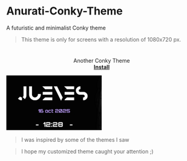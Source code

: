# Anurati-Conky-Theme
A futuristic and minimalist Conky theme
> This theme is only for screens with a resolution of 1080x720 px.
#

<p align="center">
  <a href="#">
  </a>
  
  <p align="center">
  Another Conky Theme
    <br />
    <a href="https://github.com/Yisusdev2005/Conky-Theme/releases/download/conky-theme/conky-theme.tar.gz"><strong>Install</strong></a>
    <br />
  </p>
</p>

<img src="https://github.com/Yisusdev2005/Anurati-Conky-Theme/blob/main/Captura%20desde%202025-10-16%2012-29-12.png" width="50%"/>

> I was inspired by some of the themes I saw

> I hope my customized theme caught your attention ;)
